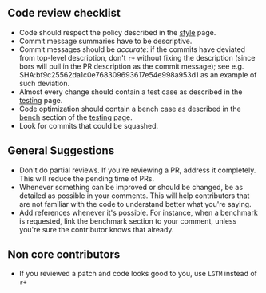 Code review checklist
---------------------

* Code should respect the policy described in the [style](https://github.com/mozilla/rust/wiki/Note-style-guide) page.
* Commit message summaries have to be descriptive.
* Commit messages should be *accurate*: if the commits have deviated from top-level description, don't `r+` without fixing the description (since bors will pull in the PR description as the commit message); see e.g. SHA:bf9c25562da1c0e768309693617e54e998a953d1 as an example of such deviation.
* Almost every change should contain a test case as described in the [testing](https://github.com/mozilla/rust/wiki/Doc-unit-testing) page.
* Code optimization should contain a bench case as described in the [bench](https://github.com/mozilla/rust/wiki/Doc-unit-testing#benchmarking) section of the [testing](https://github.com/mozilla/rust/wiki/Doc-unit-testing) page.
* Look for commits that could be squashed. 

General Suggestions
-------------------

* Don't do partial reviews. If you're reviewing a PR, address it completely. This will reduce the pending time of PRs.
* Whenever something can be improved or should be changed, be as detailed as possible in your comments. This will help contributors that are not familiar with the code to understand better what you're saying.
* Add references whenever it's possible. For instance, when a benchmark is requested, link the benchmark section to your comment, unless you're sure the contributor knows that already.

Non core contributors
---------------------

* If you reviewed a patch and code looks good to you, use `LGTM` instead of `r+`
